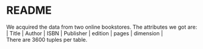 # README
We acquired the data from two online bookstores. The attributes we got are: <br>
| Title | Author | ISBN | Publisher | edition | pages | dimension |<br>
There are 3600 tuples per table.

